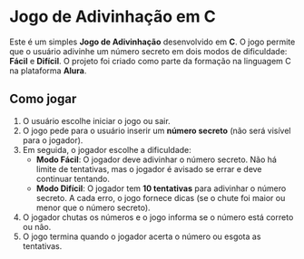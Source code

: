 # Jogo de Adivinhação em C

Este é um simples **Jogo de Adivinhação** desenvolvido em **C**. O jogo permite que o usuário adivinhe um número secreto em dois modos de dificuldade: **Fácil** e **Difícil**. O projeto foi criado como parte da formação na linguagem C na plataforma **Alura**.

## Como jogar

1. O usuário escolhe iniciar o jogo ou sair.
2. O jogo pede para o usuário inserir um **número secreto** (não será visível para o jogador).
3. Em seguida, o jogador escolhe a dificuldade:
   - **Modo Fácil**: O jogador deve adivinhar o número secreto. Não há limite de tentativas, mas o jogador é avisado se errar e deve continuar tentando.
   - **Modo Difícil**: O jogador tem **10 tentativas** para adivinhar o número secreto. A cada erro, o jogo fornece dicas (se o chute foi maior ou menor que o número secreto).
4. O jogador chutas os números e o jogo informa se o número está correto ou não.
5. O jogo termina quando o jogador acerta o número ou esgota as tentativas.
